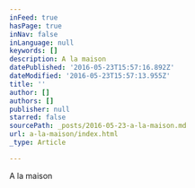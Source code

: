 ```yaml
---
inFeed: true
hasPage: true
inNav: false
inLanguage: null
keywords: []
description: A la maison
datePublished: '2016-05-23T15:57:16.892Z'
dateModified: '2016-05-23T15:57:13.955Z'
title: ''
author: []
authors: []
publisher: null
starred: false
sourcePath: _posts/2016-05-23-a-la-maison.md
url: a-la-maison/index.html
_type: Article

---
```

A la maison